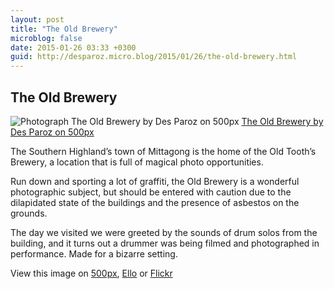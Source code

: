 ```yaml
---
layout: post
title: "The Old Brewery"
microblog: false
date: 2015-01-26 03:33 +0300
guid: http://desparoz.micro.blog/2015/01/26/the-old-brewery.html
---
```

<h2>The Old Brewery</h2>

<div class="pixels-photo">
  <img src="https://drscdn.500px.org/photo/96866235/m=900/49828e06090c401c5f6668e408d03f7d" alt="Photograph The Old Brewery by Des Paroz on 500px">
  <a href="https://500px.com/photo/96866235/the-old-brewery-by-des-paroz">The Old Brewery by Des Paroz on 500px</a>
</div>

<script type="text/javascript" src="https://500px.com/embed.js"></script>

The Southern Highland&#8217;s town of Mittagong is the home of the Old Tooth&#8217;s Brewery, a location that is full of magical photo opportunities.

Run down and sporting a lot of graffiti, the Old Brewery is a wonderful photographic subject, but should be entered with caution due to the dilapidated state of the buildings and the presence of asbestos on the grounds.

The day we visited we were greeted by the sounds of drum solos from the building, and it turns out a drummer was being filmed and photographed in performance. Made for a bizarre setting.

View this image on <a href="https://500px.com/photo/96866235/the-old-brewery-by-des-paroz?from=user_library">500px</a>, <a href="https://ello.co/desparoz/post/gqHsxNv3IYAL9qwPIrX2NQ">Ello</a> or <a href="https://www.flickr.com/photos/bluebeyond/16182134717/">Flickr</a>
